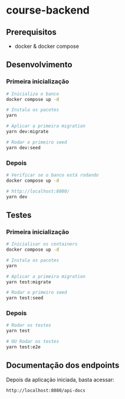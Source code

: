 # course-backend

## Prerequisitos
- docker & docker compose

## Desenvolvimento

### Primeira inicialização

```sh
# Inicializa o banco 
docker compose up -d

# Instala os pacotes
yarn

# Aplicar a primeira migration
yarn dev:migrate

# Rodar o primeiro seed
yarn dev:seed

```

### Depois

```sh
# Verificar se o banco está rodando 
docker compose up -d

# http://localhost:8080/ 
yarn dev
```

## Testes

### Primeira inicialização

```sh
# Inicialisar os containers
docker compose up -d

# Instala os pacotes
yarn

# Aplicar a primeira migration
yarn test:migrate

# Rodar o primeiro seed
yarn test:seed
```

### Depois

```sh
# Rodar os testes
yarn test

# OU Rodar os testes
yarn test:e2e
```

## Documentação dos endpoints

Depois da aplicação iniciada, basta acessar:

```
http://localhost:8080/api-docs 
```
